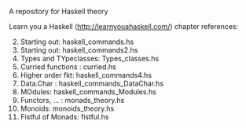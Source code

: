 A repository for Haskell theory

Learn you a Haskell (http://learnyouahaskell.com/)
chapter references:

2. Starting out: haskell_commands.hs
2. Starting out: haskell_commands2.hs
3. Types and TYpeclasses: Types_classes.hs
6. Curried functions : curried.hs
6. Higher order fkt: haskell_commands4.hs
7. Data.Char : haskell_commands_DataChar.hs
7. MOdules: haskell_commands_Modules.hs
11. Functors, ... : monads_theory.hs
11. Monoids: monoids_theory.hs
12. Fistful of Monads: fistful.hs
